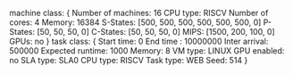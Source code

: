 machine class:
{
        Number of machines: 16
        CPU type: RISCV
        Number of cores: 4
        Memory: 16384
        S-States: [500, 500, 500, 500, 500, 500, 0]
        P-States: [50, 50, 50, 0]
        C-States: [50, 50, 50, 0]
        MIPS: [1500, 200, 100, 0]
        GPUs: no
}
task class:
{
        Start time: 0
        End time : 10000000
        Inter arrival: 500000
        Expected runtime: 1000
        Memory: 8
        VM type: LINUX
        GPU enabled: no
        SLA type: SLA0
        CPU type: RISCV
        Task type: WEB
        Seed: 514
}